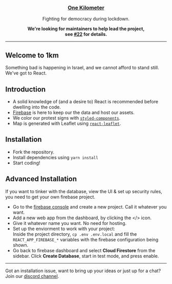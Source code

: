 <h3 align="center"><a href="https://1km.co.il">One Kilometer</a></h3>
<p align="center">
Fighting for democracy during lockdown.<br>
</p>

<p align="center" >
<b>  We're looking for maintainers to help lead the project, <br/>see <a href="https://github.com/guytepper/1km.co.il/issues/22">#22</a> for details.</b>
</p>

<hr/>

## Welcome to 1km

Something bad is happening in Israel, and we cannot afford to stand still. We've got to React.

## Introduction

- A solid knowledge of (and a desire to) React is recommended before dwelling into the code.
- [Firebase](https://firebase.google.com/) is here to keep our the data and host our assets.
- We color our protest signs with [`styled-components`](https://styled-components.com/).
- Map is generated with Leaflet using [`react-leaflet`](https://react-leaflet.js.org/).

## Installation

- Fork the repository.
- Install dependencies using `yarn install`
- Start coding!

## Advanced Installation

If you want to tinker with the database, view the UI & set up security rules, you need to get your own firebase project.

- Go to the [firebase console](https://console.firebase.google.com) and create a new project. Call it whatever you want.
- Add a new web app from the dashboard, by clicking the </> icon.
- Give it whatever name you want. No need for hosting.
- Set up the enviorment to work with your project:  
  Inside the project directory, `cp .env .env.local` and fill the `REACT_APP_FIREBASE_*` variables with the firebase configuration being shown.
- Go back to firebase dashboard and select **Cloud Firestore** from the sidebar. Click **Create Database**, start in test mode, and press enable.

<hr/>

Got an installation issue, want to bring up your ideas or just up for a chat? Join our [discord channel](https://discord.gg/VuzxwKN).
